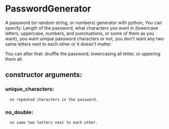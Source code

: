 # PasswordGenerator
A password (or random string, or numbers) generator with python,
You can specify: Length of the password, what characters you want in (lowercase letters, uppercase, numbers, and punctuations, or some of them as you want), you want unique password characters or not, you don't want any two same letters next to each other or it doesn't matter.

You can after that: shuffle the password, lowercasing all letter, or uppering them all.

## constructor arguments:
   ### unique_characters:
      no repeated characters in the password.
  ### no_double:
      no same two letters next to each other.
  
